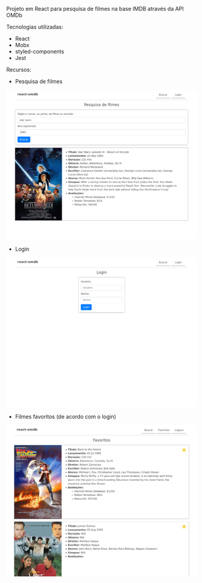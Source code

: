 Projeto em React para pesquisa de filmes na base IMDB através da API OMDb

Tecnologias utilizadas:

* React
* Mobx
* styled-components
* Jest

Recursos:

* Pesquisa de filmes

![Pesquisa de Filmes](https://raw.githubusercontent.com/wpiasecki/react-omdb/master/prints/1pesquisa.png)

* Login

![Login](https://raw.githubusercontent.com/wpiasecki/react-omdb/master/prints/2login.png)

* Filmes favoritos (de acordo com o login)

![Filmes favoritos](https://raw.githubusercontent.com/wpiasecki/react-omdb/master/prints/3favoritos.png)
